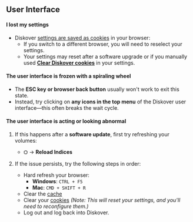 
## User Interface


#### I lost my settings

- Diskover [settings are saved as cookies](https://docs.diskoverdata.com/diskover_user_guide/#settings-overview) in your browser:
  - If you switch to a different browser, you will need to reselect your settings.
  - Your settings may reset after a software upgrade or if you manually used [**Clear Diskover cookies**](https://docs.diskoverdata.com/diskover_user_guide/#clear-diskover-cookies) in your settings.

#### The user interface is frozen with a spiraling wheel

- The **ESC key or browser back button** usually won't work to exit this state.  
- Instead, try clicking on **any icons in the top menu** of the Diskover user interface—this often breaks the wait cycle.

#### The user interface is acting or looking abnormal

1. If this happens after a **software update**, first try refreshing your volumes:  
   - ⛭ → **Reload Indices**  

2. If the issue persists, try the following steps in order:  

   - Hard refresh your browser:
     - **Windows**: `CTRL + F5`  
     - **Mac**: `CMD + SHIFT + R`  
   - Clear the [cache](https://docs.diskoverdata.com/diskover_user_guide/#clear-diskover-cache)  
   - Clear your [cookies](https://docs.diskoverdata.com/diskover_user_guide/#clear-diskover-cookies) *(Note: This will reset your settings, and you'll need to reconfigure them.)*  
   - Log out and log back into Diskover.
